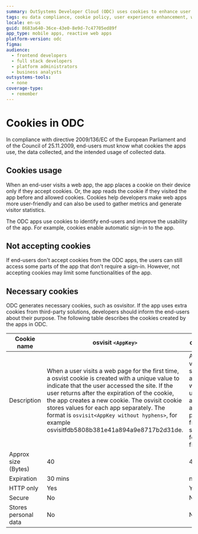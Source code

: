 ```yaml
---
summary: OutSystems Developer Cloud (ODC) uses cookies to enhance user experience and gather metrics, complying with EU directive 2009/136/EC.
tags: eu data compliance, cookie policy, user experience enhancement, website analytics, privacy regulations
locale: en-us
guid: 8683a640-36ce-43e0-8e9d-7c47705ed89f
app_type: mobile apps, reactive web apps
platform-version: odc
figma:
audience:
  - frontend developers
  - full stack developers
  - platform administrators
  - business analysts
outsystems-tools:
  - none
coverage-type:
  - remember
---
```


# Cookies in ODC

In compliance with directive 2009/136/EC of the European Parliament and of the Council of 25.11.2009, end-users must know what cookies the apps use, the data collected, and the intended usage of collected data.

## Cookies usage

When an end-user visits a web app, the app places a cookie on their device only if they accept cookies. Or, the app reads the cookie if they visited the app before and allowed cookies. Cookies help developers make web apps more user-friendly and can also be used to gather metrics and generate visitor statistics.

The ODC apps use cookies to identify end-users and improve the usability of the app. For example, cookies enable automatic sign-in to the app.

## Not accepting cookies

If end-users don't accept cookies from the ODC apps, the users can still access some parts of the app that don't require a sign-in. However, not accepting cookies may limit some functionalities of the app.

## Necessary cookies

ODC generates necessary cookies, such as osvisitor. If the app uses extra cookies from third-party solutions, developers should inform the end-users about their purpose. The following table describes the cookies created by the apps in ODC.

| Cookie name | osvisit `<AppKey>`  | osvisitor   |
|--| -- | -- |
| Description | When a user visits a web page for the first time, a osvist cookie is created with a unique value to indicate that the user accessed the site. If the user returns after the expiration of the cookie, the app creates a new cookie. The osvisit cookie stores values for each app separately. The format is `osvisit<AppKey without hyphens>`, for example osvisitfdb5808b381e41a894a9e8717b2d31de. |  A unique value is stored in a cookie when a user accesses a web page from a server for the first time. |
| Approx size (Bytes)  | 40  | 45 |
| Expiration           | 30 mins  | never |
| HTTP only            | Yes   | Yes  |
| Secure               | No    | No   |
| Stores personal data | No  | No  |
